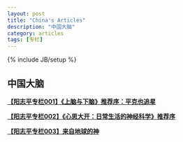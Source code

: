 ```yaml
---
layout: post
title: "China's Articles"
description: "中国大脑"
category: articles
tags: [专栏]
---
```

{% include JB/setup %}

## 中国大脑

[**【阳志平专栏001】《上脑与下脑》推荐序：平克也追星**](http://mp.weixin.qq.com/s?__biz=MzA3Mjk0MTcyNg==&mid=202172780&idx=1&sn=24c8c3f653073d2f4b182b1ef62e59e9#rd)

[**【阳志平专栏002】《心思大开：日常生活的神经科学》推荐序**](http://mp.weixin.qq.com/s?__biz=MzA3Mjk0MTcyNg==&mid=202367005&idx=1&sn=01dbddeb5336e2585a3714900803ad9e#rd)

[**【阳志平专栏003】来自地球的神**](http://mp.weixin.qq.com/s?__biz=MzA3Mjk0MTcyNg==&mid=202736187&idx=1&sn=8ac29792be7d9890ca04cea73d0d7901#rd)
